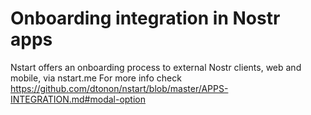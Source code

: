 # Onboarding integration in Nostr apps

Nstart offers an onboarding process to external Nostr clients, web and mobile, via nstart.me
For more info check https://github.com/dtonon/nstart/blob/master/APPS-INTEGRATION.md#modal-option

